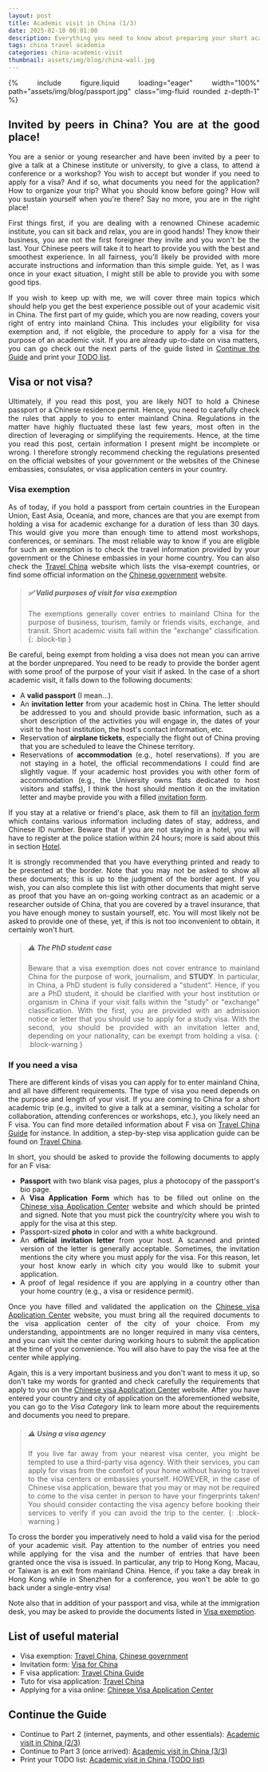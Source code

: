 ```yaml
---
layout: post
title: Academic visit in China (1/3)
date: 2025-02-10 00:01:00
description: Everything you need to know about preparing your short academic visit in China. Part 1/3 - Introduction and visa.
tags: china travel academia
categories: china-academic-visit
thumbnail: assets/img/blog/china-wall.jpg
---
```


<style>body {text-align: justify}</style>

{% include figure.liquid loading="eager" width="100%" path="assets/img/blog/passport.jpg" class="img-fluid rounded z-depth-1" %} 

## Invited by peers in China? You are at the good place!

You are a senior or young researcher and have been invited by a peer to give a 
talk at a Chinese institute or university, to give a class, to attend a 
conference or a workshop? You wish to accept but wonder if you need to apply 
for a visa? And if so, what documents you need for the application? How to 
organize your trip? What you should know before going? How will you sustain 
yourself when you're there? Say no more, you are in the right place!

First things first, if you are dealing with a renowned Chinese academic 
institute, you can sit back and relax, you are in good hands! They know their 
business, you are not the first foreigner they invite and you won't be the 
last. Your Chinese peers will take it to heart to provide you with the best and
smoothest experience. In all fairness, you'll likely be provided with more 
accurate instructions and information than this simple guide. Yet, as I was
once in your exact situation, I might still be able to provide you with some 
good tips.

If you wish to keep up with me, we will cover three main topics which should
help you get the best experience possible out of your academic visit in China. 
The first part of my guide, which you are now reading,
covers your right of entry into mainland China. This 
includes your eligibility for visa exemption and, if not eligible, the 
procedure to apply for a visa for the purpose of an academic visit. If you are
already up-to-date on visa matters, you can go check out the next parts of the
guide listed in [Continue the Guide](#continue-the-guide) and print your [TODO
list](https://bvieuble.me/blog/2025/chinavisit4).

## Visa or not visa?

Ultimately, if you read this post, you are likely NOT to hold a Chinese
passport or a Chinese residence permit. Hence, you need to carefully check the
rules that apply to you to enter mainland China. Regulations in the matter have
highly fluctuated these last few years, most often in the direction of leveraging or simplifying the requirements. Hence, at the time you read this post, certain information I present might be incomplete or wrong. I therefore strongly recommend checking the regulations presented on the official websites of your government or the websites of the Chinese embassies, consulates, or visa application centers in your country.

### Visa exemption

As of today, if you hold a passport from certain countries in the European Union, East 
Asia, Oceania, and more, chances are that you are exempt from holding a visa 
for academic exchange for a duration of less than 30 days. This would give you
more than enough time to attend most workshops, conferences, or seminars. The most 
reliable way to know if you are eligible for such an exemption is to check the
travel information provided by your government or the Chinese embassies in your
home country. You can also check the [Travel 
China](https://travelchina.guide/visa/free) website which lists the visa-exempt
countries, or find some official information on the [Chinese 
government](https://www.mfa.gov.cn/wjbzwfwpt/kzx/tzgg/202411/t20241130_11535783.html) website. 

> ##### ✅ Valid purposes of visit for visa exemption
>
> The exemptions generally cover entries to mainland China for the purpose of
> business, tourism, family or friends visits, exchange, and transit. Short 
> academic visits fall within the "exchange" classification.
{: .block-tip }

Be careful, being exempt from holding a visa does not mean you can arrive at 
the border unprepared. You need to be ready to provide the border agent with 
some proof of the purpose of your visit if asked. In the case of a short academic 
visit, it falls down to the following documents:
  - A **valid passport** (I mean...).
  - An **invitation letter** from your academic host in China. The letter 
    should be addressed to you and should provide basic information, such as a 
    short description of the activities you will engage in, the dates of your 
    visit to the host institution, the host's contact information, etc.
  - Reservation of **airplane tickets**, especially the flight out of China
    proving that you are scheduled to leave the Chinese territory.
  - Reservations of **accommodation** (e.g., hotel reservations). If you are 
    not staying in a hotel, the official recommendations I could 
    find are slightly vague. If your academic host provides you with other form 
    of accommodation (e.g., the University owns flats dedicated to host 
    visitors and staffs), I think the host should mention it on the invitation letter 
    and maybe provide you with a filled 
    [invitation form](https://bio.visaforchina.cn/MAC3_EN/qianzhengyewu/jichuzhishi/changjianwenti/230221174293008384.html).
    <!-- with another document certifying that they are providing you  -->
    <!-- with an accommodation.  -->
  If you stay at a 
    relative or friend's place, ask them to fill an 
    [invitation form](https://bio.visaforchina.cn/MAC3_EN/qianzhengyewu/jichuzhishi/changjianwenti/230221174293008384.html) which
    contains various information including dates of stay, address, and Chinese
    ID number. Beware that if you
    are not staying in a hotel, you will have to register at the police station
    within 24 hours; more is said about this in section [Hotel](https://bvieuble.me/blog/2025/chinavisit3/#hotel).

It is strongly recommended that you have everything printed and ready to be presented at
the border. Note that you may not be asked to show all these 
documents; this is up to the judgment of the border agent.
If you wish, you can also complete this list with other documents that might 
serve as proof that you have an on-going working contract as an academic
or a researcher outside of China, that you are covered by a travel insurance,
that you have enough money to sustain yourself, etc. You will most likely not
be asked to provide one of these, yet, if this is not too inconvenient to 
obtain, it certainly won't hurt.


> ##### ⚠️ The PhD student case
>
> Beware that a visa exemption does not cover entrance to mainland China for the purpose of work, journalism, and **STUDY**. In particular, in China, a PhD student is fully considered a "student". Hence, if you are a PhD student, it should be clarified with your host institution or organism in China if your visit falls within the "study" or "exchange" classification. With the first, you are provided with an admission notice or letter that you should use to apply for a study visa. With the second, you should be provided with an invitation letter and, depending on your nationality, can be exempt from holding a visa.
{: .block-warning }

### If you need a visa

There are different kinds of visas you can apply for to enter mainland China, and all have different requirements. The type of visa you need depends on the purpose and length of your visit. If you are coming to China for a short academic trip (e.g., invited to give a talk at a seminar, visiting a scholar for collaboration, attending conferences or workshops, etc.), you likely need an F visa. You can find more detailed information about F visa on [Travel China Guide](https://www.travelchinaguide.com/embassy/visa/f-visa.htm) for instance. In addition, a step-by-step visa application guide can be found on [Travel China](https://travelchina.guide/visa/application).

In short, you should be asked to provide the following documents to apply for an F visa:
  - **Passport** with two blank visa pages, plus a photocopy of the passport's bio page.
  - A **Visa Application Form** which has to be filled out online on the [Chinese visa Application Center](https://bio.visaforchina.cn/) website and which should be printed and signed. Note that you must pick the country/city where you wish to apply for the visa at this step.
  - Passport-sized **photo** in color and with a white background.
  - An **official invitation letter** from your host. A scanned and printed version of the letter is generally acceptable. Sometimes, the invitation mentions the city where you must apply for the visa. For this reason, let your host know early in which city you would like to submit your application. 
  - A proof of legal residence if you are applying in a country other than your home country (e.g., a visa or residence permit).

Once you have filled and validated the application on the [Chinese visa 
Application Center](https://bio.visaforchina.cn/) website, you must bring all 
the required documents to the visa application center of the city of your 
choice. From my understanding, appointments are no longer required in many visa
centers, and you can visit the center during working hours to submit the 
application at the time of your convenience. You will also have to pay the visa
fee at the center while applying.

Again, this is a very important business and you don't want to mess it up, so 
don't take my words for granted and check carefully the requirements that apply
to you on the [Chinese visa Application Center](https://bio.visaforchina.cn/) 
website. After you have entered your country and city of application on the 
aforementioned website, you can go to the *Visa Category* link to learn more 
about the requirements and documents you need to prepare.


> ##### ⚠️ Using a visa agency
>
> If you live far away from your nearest visa center, you might be tempted to 
> use a third-party visa agency. With their services, you can apply for visas from
> the comfort of your home without having to travel to the visa centers or embassies yourself.
> HOWEVER, in the case of Chinese visa application, beware that you may or may not be required to come to the visa 
> center in person to have your fingerprints taken! You should consider 
> contacting the visa agency before booking their services to verify if you can
> avoid the trip to the center.
{: .block-warning }


To cross the border you imperatively need to hold a valid visa for the period
of your academic visit. Pay attention to the number of entries you need
while applying for the visa and the number of entries that have been granted
once the visa is issued. In particular, any trip to Hong Kong, Macau, or Taiwan
is an exit from mainland China. Hence, if you take a day break in Hong Kong 
while in Shenzhen for a conference, you won't be able to go back under a
single-entry visa!

Note also that in addition of your passport and
visa, while at the immigration desk, you may be asked to provide the 
documents listed in 
[Visa exemption](#visa-exemption).


## List of useful material

  - Visa exemption: [Travel China](https://travelchina.guide/visa/free), [Chinese government](https://www.mfa.gov.cn/wjbzwfwpt/kzx/tzgg/202411/t20241130_11535783.html)
  - Invitation form: [Visa for China](https://bio.visaforchina.cn/MAC3_EN/qianzhengyewu/jichuzhishi/changjianwenti/230221174293008384.html)
  - F visa application: [Travel China Guide](https://www.travelchinaguide.com/embassy/visa/f-visa.htm)
  - Tuto for visa application: [Travel China](https://travelchina.guide/visa/application)
  - Applying for a visa online: [Chinese Visa Application Center](https://bio.visaforchina.cn)



## Continue the Guide

  - Continue to Part 2 (internet, payments, and other essentials): [Academic visit in China (2/3)](https://bvieuble.me/blog/2025/chinavisit2)
  - Continue to Part 3 (once arrived): [Academic visit in China (3/3)](https://bvieuble.me/blog/2025/chinavisit3)
  - Print your TODO list: [Academic visit in China (TODO list)](https://bvieuble.me/blog/2025/chinavisit4)













